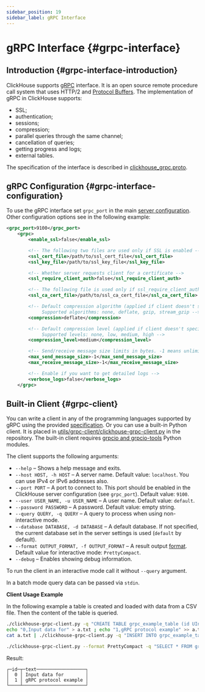 ```yaml
---
sidebar_position: 19
sidebar_label: gRPC Interface
---
```


# gRPC Interface {#grpc-interface}

## Introduction {#grpc-interface-introduction}

ClickHouse supports [gRPC](https://grpc.io/) interface. It is an open source remote procedure call system that uses HTTP/2 and [Protocol Buffers](https://en.wikipedia.org/wiki/Protocol_Buffers). The implementation of gRPC in ClickHouse supports:

-   SSL; 
-   authentication; 
-   sessions; 
-   compression; 
-   parallel queries through the same channel; 
-   cancellation of queries; 
-   getting progress and logs; 
-   external tables.

The specification of the interface is described in [clickhouse_grpc.proto](https://github.com/ClickHouse/ClickHouse/blob/master/src/Server/grpc_protos/clickhouse_grpc.proto).

## gRPC Configuration {#grpc-interface-configuration}

To use the gRPC interface set `grpc_port` in the main [server configuration](../operations/configuration-files.md). Other configuration options see in the following example:

```xml
<grpc_port>9100</grpc_port>
    <grpc>
        <enable_ssl>false</enable_ssl>

        <!-- The following two files are used only if SSL is enabled -->
        <ssl_cert_file>/path/to/ssl_cert_file</ssl_cert_file>
        <ssl_key_file>/path/to/ssl_key_file</ssl_key_file>

        <!-- Whether server requests client for a certificate -->
        <ssl_require_client_auth>false</ssl_require_client_auth>

        <!-- The following file is used only if ssl_require_client_auth=true -->
        <ssl_ca_cert_file>/path/to/ssl_ca_cert_file</ssl_ca_cert_file>

        <!-- Default compression algorithm (applied if client doesn't specify another algorithm, see result_compression in QueryInfo).
             Supported algorithms: none, deflate, gzip, stream_gzip -->
        <compression>deflate</compression>

        <!-- Default compression level (applied if client doesn't specify another level, see result_compression in QueryInfo).
             Supported levels: none, low, medium, high -->
        <compression_level>medium</compression_level>

        <!-- Send/receive message size limits in bytes. -1 means unlimited -->
        <max_send_message_size>-1</max_send_message_size>
        <max_receive_message_size>-1</max_receive_message_size>

        <!-- Enable if you want to get detailed logs -->
        <verbose_logs>false</verbose_logs>
    </grpc>
```

## Built-in Client {#grpc-client}

You can write a client in any of the programming languages supported by gRPC using the provided [specification](https://github.com/ClickHouse/ClickHouse/blob/master/src/Server/grpc_protos/clickhouse_grpc.proto).
Or you can use a built-in Python client. It is placed in [utils/grpc-client/clickhouse-grpc-client.py](https://github.com/ClickHouse/ClickHouse/blob/master/utils/grpc-client/clickhouse-grpc-client.py) in the repository. The built-in client requires [grpcio and grpcio-tools](https://grpc.io/docs/languages/python/quickstart) Python modules. 

The client supports the following arguments:

-   `--help` – Shows a help message and exits.
-   `--host HOST, -h HOST` – A server name. Default value: `localhost`. You can use IPv4 or IPv6 addresses also.
-   `--port PORT` – A port to connect to. This port should be enabled in the ClickHouse server configuration (see `grpc_port`). Default value: `9100`.
-   `--user USER_NAME, -u USER_NAME` – A user name. Default value: `default`.
-   `--password PASSWORD` – A password. Default value: empty string.
-   `--query QUERY, -q QUERY` – A query to process when using non-interactive mode.
-   `--database DATABASE, -d DATABASE` – A default database. If not specified, the current database set in the server settings is used (`default` by default).
-   `--format OUTPUT_FORMAT, -f OUTPUT_FORMAT` – A result output [format](formats.md). Default value for interactive mode: `PrettyCompact`.
-   `--debug` – Enables showing debug information.

To run the client in an interactive mode call it without `--query` argument.

In a batch mode query data can be passed via `stdin`.

**Client Usage Example**

In the following example a table is created and loaded with data from a CSV file. Then the content of the table is queried.

``` bash
./clickhouse-grpc-client.py -q "CREATE TABLE grpc_example_table (id UInt32, text String) ENGINE = MergeTree() ORDER BY id;"
echo "0,Input data for" > a.txt ; echo "1,gRPC protocol example" >> a.txt
cat a.txt | ./clickhouse-grpc-client.py -q "INSERT INTO grpc_example_table FORMAT CSV"

./clickhouse-grpc-client.py --format PrettyCompact -q "SELECT * FROM grpc_example_table;"
```

Result:

``` text
┌─id─┬─text──────────────────┐
│  0 │ Input data for        │
│  1 │ gRPC protocol example │
└────┴───────────────────────┘
```
